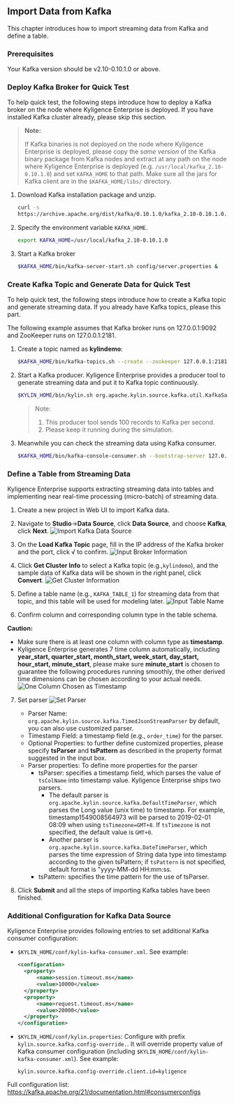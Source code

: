 ## Import Data from Kafka

This chapter introduces how to import streaming data from Kafka and define a table.

### Prerequisites

Your Kafka version should be v2.10-0.10.1.0 or above.

### Deploy Kafka Broker for Quick Test

To help quick test, the following steps introduce how to deploy a Kafka broker on the node where Kyligence Enterprise is deployed. If you have installed Kafka cluster already, please skip this section.

> **Note:**
> 
> If Kafka binaries is not deployed on the node where Kyligence Enterprise is deployed, please copy the *same version* of the Kafka binary package from Kafka nodes and extract at any path on the node where Kyligence Enterprise is deployed (e.g. `/usr/local/kafka_2.10-0.10.1.0`) and set `KAFKA_HOME` to that path. Make sure all the jars for Kafka client are in the `$KAFKA_HOME/libs/` directory.


1. Download Kafka installation package and unzip.
   ```sh
   curl -s 
   https://archive.apache.org/dist/kafka/0.10.1.0/kafka_2.10-0.10.1.0.tgz | tar -xz -C /usr/local/
   ```
2. Specify the environment variable `KAFKA_HOME`.

   ```sh
   export KAFKA_HOME=/usr/local/kafka_2.10-0.10.1.0
   ```
3. Start a Kafka broker
   ```sh
   $KAFKA_HOME/bin/kafka-server-start.sh config/server.properties &
   ```

### Create Kafka Topic and Generate Data for Quick Test

To help quick test, the following steps introduce how to create a Kafka topic and generate streaming data. If you already have Kafka topics, please this part.

The following example assumes that Kafka broker runs on 127.0.0.1:9092 and ZooKeeper runs on 127.0.0.1:2181. 

1. Create a topic named as **kylindemo**:
   ```sh
   $KAFKA_HOME/bin/kafka-topics.sh --create --zookeeper 127.0.0.1:2181 --replication-factor 1 --partitions 3 --topic kylindemo
   ```
2. Start a Kafka producer.
   Kyligence Enterprise provides a producer tool to generate streaming data and put it to Kafka topic continuously.
   ```sh
   $KYLIN_HOME/bin/kylin.sh org.apache.kylin.source.kafka.util.KafkaSampleProducer --topic kylindemo --broker 127.0.0.1:9092
   ```
   > Note:
   > 1. This producer tool sends 100 records to Kafka per second.
   > 2. Please keep it running during the simulation.
3. Meanwhile you can check the streaming data using Kafka consumer.
   ```sh
   $KAFKA_HOME/bin/kafka-console-consumer.sh --bootstrap-server 127.0.0.1:9092 --topic kylindemo --from-beginning
   ```

### Define a Table from Streaming Data

Kyligence Enterprise supports extracting streaming data into tables and implementing near real-time processing (micro-batch) of streaming data.

1. Create a new project in Web UI to import Kafka data.

2. Navigate to **Studio**->**Data Source**, click **Data Source**, and choose **Kafka**, click **Next**.
   ![Import Kafka Data Source](images/kafka_import.en.png)
   
3. On the **Load Kafka Topic** page, fill in the IP address of the Kafka broker and the port, click  √ to confirm.
   ![Input Broker Information](images/kafka_setting.png)
   
4. Click **Get Cluster Info** to select a Kafka topic (e.g.,`kylindemo`), and the sample data of Kafka data will be shown in the right panel, click **Convert**.
   ![Get Cluster Information](images/kafka_info.png)
   
5. Define a table name (e.g., `KAFKA_TABLE_1`) for streaming data from that topic, and this table will be used for modeling later.
   ![Input Table Name](images/kafka_name.png)
   
6. Confirm column and corresponding column type in the table schema.

  **Caution:**
  
  - Make sure there is at least one column with column type as **timestamp**.
  - Kyligence Enterprise generates 7 time column automatically, including **year_start, quarter_start, month_start, week_start, day_start, hour_start, minute_start**, please make sure **minute_start** is chosen to guarantee the following procedures running smoothly, the other derived time dimensions can be chosen according to your actual needs. 
     ![One Column Chosen as Timestamp](images/kafka_check_timestamp.png)
  
7. Set parser
   ![Set Parser](images/kafka_parser.png)

   - Parser Name: `org.apache.kylin.source.kafka.TimedJsonStreamParser` by default, you can also use customized parser.
   - Timestamp Field: a timestamp field (e.g., `order_time`) for the parser.
   - Optional Properties: to further define customized properties, please specify **tsParser** and **tsPattern** as described in the property format suggested in the input box.
   - Parser properties: To define more properties for the parser
     - tsParser: specifies a timestamp field, which parses the value of `tsColName` into timestamp value. Kyligence Enterprise ships two parsers.
       - The default parser is `org.apache.kylin.source.kafka.DefaultTimeParser`, which parses the Long value (unix time) to timestamp. For example, timestamp1549008564973 will be parsed to 2019-02-01 08:09 when using `tsTimezone=GMT+8`. If `tsTimezone` is not specified, the default value is `GMT+0`.
       - Another parser is `org.apache.kylin.source.kafka.DateTimeParser`, which parses the time expression of String data type into timestamp according to the given tsPattern; if `tsPattern` is not specified, default format is "yyyy-MM-dd HH:mm:ss.
     - tsPattern: specifies the time pattern for the use of tsParser.

8. Click **Submit** and all the steps of importing Kafka tables have been finished.

### Additional Configuration for Kafka Data Source
Kyligence Enterprise provides following entries to set additional Kafka consumer configuration:
* `$KYLIN_HOME/conf/kylin-kafka-consumer.xml`. See example:

  ```xml
  <configuration>
    <property>
        <name>session.timeout.ms</name>
        <value>10000</value>
    </property>
    <property>
        <name>request.timeout.ms</name>
        <value>20000</value>
    </property>
  </configuration>  
  ```
* `$KYLIN_HOME/conf/kylin.properties`:
  Configure with prefix `kylin.source.kafka.config-override.`. It will override property value of Kafka consumer configuration (including `$KYLIN_HOME/conf/kylin-kafka-consumer.xml`). See example:
  
  ```properties
  kylin.source.kafka.config-override.client.id=kyligence
  ```

Full configuration list: https://kafka.apache.org/21/documentation.html#consumerconfigs

